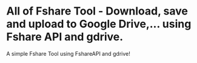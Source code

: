 # All of Fshare Tool - Download, save and upload to Google Drive,... using Fshare API and gdrive.

A simple Fshare Tool using FshareAPI and gdrive!

